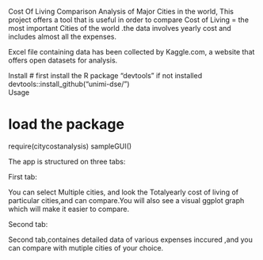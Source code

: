 Cost Of Living Comparison Analysis of Major Cities in the world, This
project offers a tool that is useful in order to compare Cost of Living
= the most important Cities of the world .the data involves yearly cost
and includes almost all the expenses.

Excel file containing data has been collected by Kaggle.com, a website
that offers open datasets for analysis.

Install \# first install the R package “devtools” if not installed
devtools::install\_github(“unimi-dse/”)  
Usage
# load the package
require(citycostanalysis)
sampleGUI()


The app is structured on three tabs:

First tab:

You can select Multiple cities, and look the Totalyearly cost of living
of particular cities,and can compare.You will also see a visual ggplot
graph which will make it easier to compare.

Second tab:

Second tab,containes detailed data of various expenses inccured ,and you
can compare with mutiple cities of your choice.
